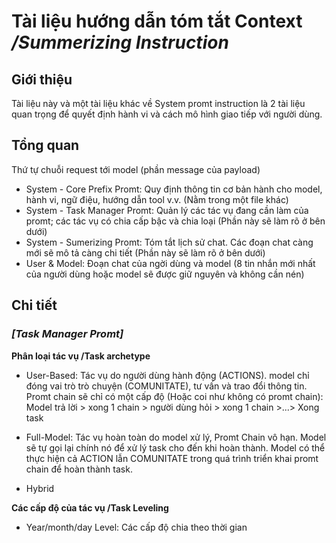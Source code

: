 # Tài liệu hướng dẫn tóm tắt Context _/Summerizing Instruction_

## Giới thiệu

Tài liệu này và một tài liệu khác về System promt instruction là 2 tài liệu quan trọng để quyết định hành vi và cách mô hình giao tiếp với người dùng.

## Tổng quan

Thứ tự chuỗi request tới model (phần message của payload)

- System - Core Prefix Promt: Quy định thông tin cơ bản hành cho model, hành vi, ngữ điệu, hướng dẫn tool v.v. (Nằm trong một file khác)
- System - Task Manager Promt: Quản lý các tác vụ đang cần làm của promt; các tác vụ có chia cấp bậc và chia loại (Phần này sẽ làm rõ ở bên dưới)
- System - Sumerizing Promt: Tóm tắt lịch sử chat. Các đoạn chat càng mới sẽ mô tả càng chi tiết (Phần này sẽ làm rõ ở bên dưới)
- User & Model: Đoạn chat của ngời dùng và model (8 tin nhắn mới nhất của người dùng hoặc model sẽ được giữ nguyên và không cần nén)

## Chi tiết

### _[Task Manager Promt]_

**Phân loại tác vụ /Task archetype**

- User-Based: Tác vụ do người dùng hành động (ACTIONS). model chỉ đóng vai trò trò chuyện (COMUNITATE), tư vấn và trao đổi thông tin. Promt chain sẽ chỉ có một cấp độ (Hoặc coi như không có promt chain): Model trả lời > xong 1 chain > người dùng hỏi > xong 1 chain >...> Xong task

- Full-Model: Tác vụ hoàn toàn do model xử lý, Promt Chain vô hạn. Model sẽ tự gọi lại chính nó để xử lý task cho đến khi hoàn thành. Model có thể thực hiện cả ACTION lẫn COMUNITATE trong quá trình triển khai promt chain để hoàn thành task.

- Hybrid

**Các cấp độ của tác vụ /Task Leveling**

- Year/month/day Level: Các cấp độ chia theo thời gian
